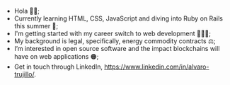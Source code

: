 - Hola 👋🏼;
- Currently learning HTML, CSS, JavaScript and diving into Ruby on Rails this summer 🌱;
- I'm getting started with my career switch to web development 👨🏻‍💻; 
- My background is legal, specifically, energy commodity contracts ⚖️;
- I’m interested in open source software and the impact blockchains will have on web applications 🟠;
- Get in touch through LinkedIn, https://www.linkedin.com/in/alvaro-trujillo/. 
